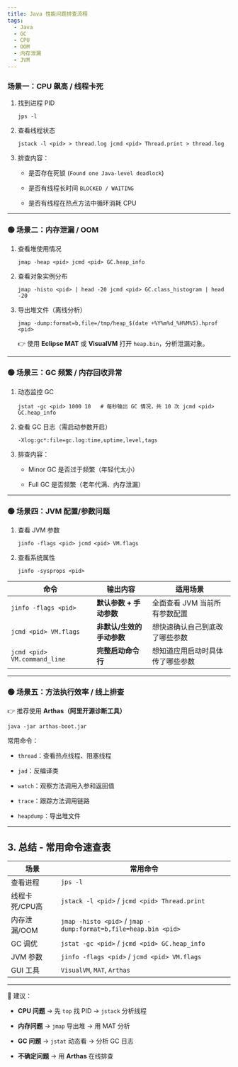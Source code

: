 ```yaml
---
title: Java 性能问题排查流程
tags:
  - Java
  - GC
  - CPU
  - OOM
  - 内存泄漏
  - JVM
---
```

### 场景一：CPU 飙高 / 线程卡死

1. 找到进程 PID
    
    `jps -l`
    
2. 查看线程状态
    
    `jstack -l <pid> > thread.log jcmd <pid> Thread.print > thread.log`
    
3. 排查内容：
    
    - 是否存在死锁 (`Found one Java-level deadlock`)
        
    - 是否有线程长时间 `BLOCKED / WAITING`
        
    - 是否有线程在热点方法中循环消耗 CPU
        

---

### 🟢 场景二：内存泄漏 / OOM

1. 查看堆使用情况
    
    `jmap -heap <pid> jcmd <pid> GC.heap_info`
    
2. 查看对象实例分布
    
    `jmap -histo <pid> | head -20 jcmd <pid> GC.class_histogram | head -20`
    
3. 导出堆文件（离线分析）
    
    `jmap -dump:format=b,file=/tmp/heap_$(date +%Y%m%d_%H%M%S).hprof <pid>`
    
    👉 使用 **Eclipse MAT** 或 **VisualVM** 打开 `heap.bin`，分析泄漏对象。
    

---

### 🟢 场景三：GC 频繁 / 内存回收异常

1. 动态监控 GC
    
    `jstat -gc <pid> 1000 10   # 每秒输出 GC 情况，共 10 次 jcmd <pid> GC.heap_info`
    
2. 查看 GC 日志（需启动参数开启）
    
    `-Xlog:gc*:file=gc.log:time,uptime,level,tags`
    
3. 排查内容：
    
    - Minor GC 是否过于频繁（年轻代太小）
        
    - Full GC 是否频繁（老年代满、内存泄漏）
        

---

### 🟢 场景四：JVM 配置/参数问题

1. 查看 JVM 参数
    
    `jinfo -flags <pid> jcmd <pid> VM.flags`
    
2. 查看系统属性
    
    `jinfo -sysprops <pid>`
    

| 命令                           | 输出内容            | 适用场景              |
| ---------------------------- | --------------- | ----------------- |
| `jinfo -flags <pid>`         | **默认参数 + 手动参数** | 全面查看 JVM 当前所有参数配置 |
| `jcmd <pid> VM.flags`        | **非默认/生效的手动参数** | 想快速确认自己到底改了哪些参数   |
| `jcmd <pid> VM.command_line` | **完整启动命令行**     | 想知道应用启动时具体传了哪些参数  |

---

### 🟢 场景五：方法执行效率 / 线上排查

👉 推荐使用 **Arthas（阿里开源诊断工具）**

`java -jar arthas-boot.jar`

常用命令：

- `thread`：查看热点线程、阻塞线程
    
- `jad`：反编译类
    
- `watch`：观察方法调用入参和返回值
    
- `trace`：跟踪方法调用链路
    
- `heapdump`：导出堆文件
    

---

## 3. 总结 - 常用命令速查表

| 场景        | 常用命令                                                            |
| --------- | --------------------------------------------------------------- |
| 查看进程      | `jps -l`                                                        |
| 线程卡死/CPU高 | `jstack -l <pid>` / `jcmd <pid> Thread.print`                   |
| 内存泄漏/OOM  | `jmap -histo <pid>` / `jmap -dump:format=b,file=heap.bin <pid>` |
| GC 调优     | `jstat -gc <pid>` / `jcmd <pid> GC.heap_info`                   |
| JVM 参数    | `jinfo -flags <pid>` / `jcmd <pid> VM.flags`                    |
| GUI 工具    | `VisualVM`, `MAT`, `Arthas`                                     |

---

📌 建议：

- **CPU 问题** → 先 `top` 找 PID → `jstack` 分析线程
    
- **内存问题** → `jmap` 导出堆 → 用 MAT 分析
    
- **GC 问题** → `jstat` 动态看 → 分析 GC 日志
    
- **不确定问题** → 用 **Arthas** 在线排查